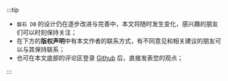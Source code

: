 :::tip

- `磐石 DB` 的设计仍在逐步改进与完善中，本文将随时发生变化，感兴趣的朋友们可以时刻保持关注；
- 在下方的**版权声明**中有本文作者的联系方式，有不同意见和相关建议的朋友可以与其保持联系；
- 也可在本文底部的评论区登录 [Github](https://github.com/) 后，直接发表您的观点；

:::